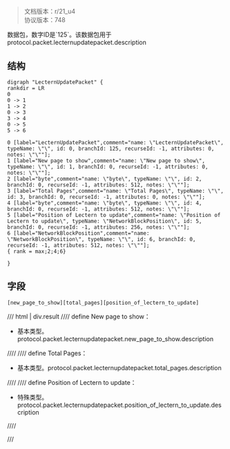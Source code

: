 # <!-- md:samp LecternUpdatePacket -->

> 文档版本：r/21_u4<br/>协议版本：748

<!-- md:samp LecternUpdatePacket -->数据包，数字ID是`125`。该数据包用于protocol.packet.lecternupdatepacket.description

## 结构

```viz
digraph "LecternUpdatePacket" {
rankdir = LR
0
0 -> 1
1 -> 2
0 -> 3
3 -> 4
0 -> 5
5 -> 6

0 [label="LecternUpdatePacket",comment="name: \"LecternUpdatePacket\", typeName: \"\", id: 0, branchId: 125, recurseId: -1, attributes: 0, notes: \"\""];
1 [label="New page to show",comment="name: \"New page to show\", typeName: \"\", id: 1, branchId: 0, recurseId: -1, attributes: 0, notes: \"\""];
2 [label="byte",comment="name: \"byte\", typeName: \"\", id: 2, branchId: 0, recurseId: -1, attributes: 512, notes: \"\""];
3 [label="Total Pages",comment="name: \"Total Pages\", typeName: \"\", id: 3, branchId: 0, recurseId: -1, attributes: 0, notes: \"\""];
4 [label="byte",comment="name: \"byte\", typeName: \"\", id: 4, branchId: 0, recurseId: -1, attributes: 512, notes: \"\""];
5 [label="Position of Lectern to update",comment="name: \"Position of Lectern to update\", typeName: \"NetworkBlockPosition\", id: 5, branchId: 0, recurseId: -1, attributes: 256, notes: \"\""];
6 [label="NetworkBlockPosition",comment="name: \"NetworkBlockPosition\", typeName: \"\", id: 6, branchId: 0, recurseId: -1, attributes: 512, notes: \"\""];
{ rank = max;2;4;6}

}

```

## 字段

```title='LecternUpdatePacket'
[new_page_to_show][total_pages][position_of_lectern_to_update]
```

/// html | div.result
//// define
New page to show：<!-- md:samp byte -->

- 基本类型。protocol.packet.lecternupdatepacket.new_page_to_show.description


////
//// define
Total Pages：<!-- md:samp byte -->

- 基本类型。protocol.packet.lecternupdatepacket.total_pages.description


////
//// define
Position of Lectern to update：[<!-- md:samp NetworkBlockPosition -->](../types/networkblockposition.md)

- 特殊类型。protocol.packet.lecternupdatepacket.position_of_lectern_to_update.description


////

///

